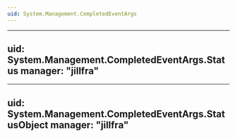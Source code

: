 ```yaml
---
uid: System.Management.CompletedEventArgs
---
```


---
uid: System.Management.CompletedEventArgs.Status
manager: "jillfra"
---

---
uid: System.Management.CompletedEventArgs.StatusObject
manager: "jillfra"
---
